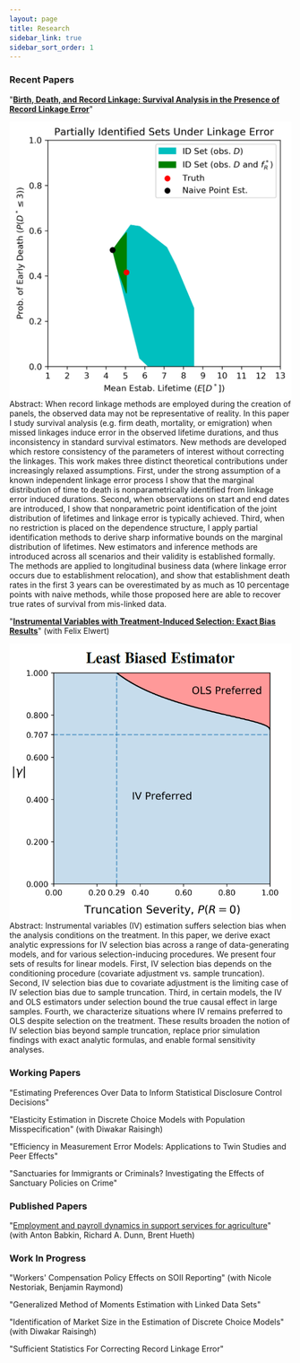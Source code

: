 ```yaml
---
layout: page
title: Research
sidebar_link: true
sidebar_sort_order: 1
---
```


### Recent Papers

"**[Birth, Death, and Record Linkage: Survival Analysis in the Presence of Record Linkage Error](assets/papers/Elan_Segarra_JMP.pdf)**"

<img src="assets/papers/BDRL2020_PIS.png" align="left" id="docimg2"/>
<p id=docabstract2>Abstract: When record linkage methods are employed during the creation of panels, the observed data may not be representative of reality. In this paper I study survival analysis (e.g. firm death, mortality, or emigration) when missed linkages induce error in the observed lifetime durations, and thus inconsistency in standard survival estimators. New methods are developed which restore consistency of the parameters of interest without correcting the linkages. This work makes three distinct theoretical contributions under increasingly relaxed assumptions. First, under the strong assumption of a known independent linkage error process I show that the marginal distribution of time to death is nonparametrically identified from linkage error induced durations. Second, when observations on start and end dates are introduced, I show that nonparametric point identification of the joint distribution of lifetimes and linkage error is typically achieved. Third, when no restriction is placed on the dependence structure, I apply partial identification methods to derive sharp informative bounds on the marginal distribution of lifetimes. New estimators and inference methods are introduced across all scenarios and their validity is established formally. The methods are applied to longitudinal business data (where linkage error occurs due to establishment relocation), and show that establishment death rates in the first 3 years can be overestimated by as much as 10 percentage points with naive methods, while those proposed here are able to recover true rates of survival from mis-linked data.</p>

"**[Instrumental Variables with Treatment-Induced Selection: Exact Bias Results](https://arxiv.org/abs/2005.09583)**" (with Felix Elwert)

<img src="assets/papers/Festschrift2020_LeastBiasEst.png" align="left" id="docimg2"/>
<p id=docabstract2>Abstract: Instrumental variables (IV) estimation suffers selection bias when the analysis conditions on the treatment. In this paper, we derive exact analytic expressions for IV selection bias across a range of data-generating models, and for various selection-inducing procedures. We present four sets of results for linear models. First, IV selection bias depends on the conditioning procedure (covariate adjustment vs. sample truncation). Second, IV selection bias due to covariate adjustment is the limiting case of IV selection bias due to sample truncation. Third, in certain models, the IV and OLS estimators under selection bound the true causal effect in large samples. Fourth, we characterize situations where IV remains preferred to OLS despite selection on the treatment. These results broaden the notion of IV selection bias beyond sample truncation, replace prior simulation findings with exact analytic formulas, and enable formal sensitivity analyses.</p>

### Working Papers

"Estimating Preferences Over Data to Inform Statistical Disclosure Control Decisions"

"Elasticity Estimation in Discrete Choice Models with Population Misspecification" (with Diwakar Raisingh)

"Efficiency in Measurement Error Models: Applications to Twin Studies and Peer Effects"

"Sanctuaries for Immigrants or Criminals? Investigating the Effects of Sanctuary Policies on Crime"

### Published Papers

"[Employment and payroll dynamics in support services for agriculture](https://onlinelibrary.wiley.com/doi/abs/10.1002/aepp.13271)" (with Anton Babkin, Richard A. Dunn, Brent Hueth)

### Work In Progress

"Workers' Compensation Policy Effects on SOII Reporting" (with Nicole Nestoriak, Benjamin Raymond)

"Generalized Method of Moments Estimation with Linked Data Sets"

"Identification of Market Size in the Estimation of Discrete Choice Models" (with Diwakar Raisingh)

"Sufficient Statistics For Correcting Record Linkage Error"
